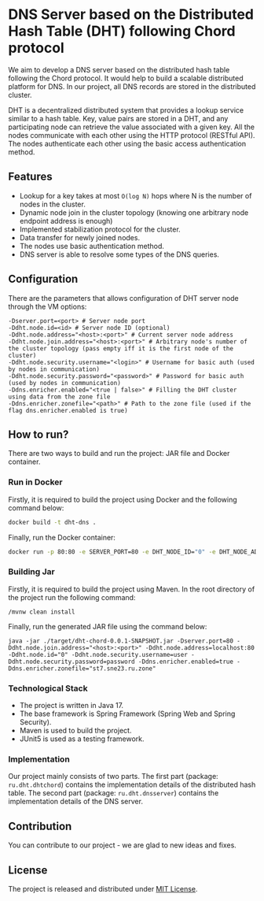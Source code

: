 # DNS Server based on the Distributed Hash Table (DHT) following Chord protocol 

We aim to develop a DNS server based on the distributed hash table following the Chord protocol. 
It would help to build a scalable distributed platform for DNS. 
In our project, all DNS records are stored in the distributed cluster. 

DHT is a decentralized distributed system that provides a lookup service similar to a hash table. 
Key, value pairs are stored in a DHT, and any participating node can retrieve the value associated with a given key. 
All the nodes communicate with each other using the HTTP protocol (RESTful API). 
The nodes authenticate each other using the basic access authentication method.

## Features

- Lookup for a key takes at most `O(log N)` hops where N is the number of nodes in the cluster.
- Dynamic node join in the cluster topology (knowing one arbitrary node endpoint address is enough)
- Implemented stabilization protocol for the cluster.
- Data transfer for newly joined nodes.
- The nodes use basic authentication method.
- DNS server is able to resolve some types of the DNS queries.

## Configuration

There are the parameters that allows configuration of DHT server node
through the VM options:

```shell
-Dserver.port=<port> # Server node port
-Ddht.node.id=<id> # Server node ID (optional)
-Ddht.node.address="<host>:<port>" # Current server node address 
-Ddht.node.join.address="<host>:<port>" # Arbitrary node's number of the cluster topology (pass empty iff it is the first node of the cluster)  
-Ddht.node.security.username="<login>" # Username for basic auth (used by nodes in communication)
-Ddht.node.security.password="<password>" # Password for basic auth (used by nodes in communication)
-Ddns.enricher.enabled="<true | false>" # Filling the DHT cluster using data from the zone file
-Ddns.enricher.zonefile="<path>" # Path to the zone file (used if the flag dns.enricher.enabled is true)
```

## How to run?

There are two ways to build and run the project: JAR file and  Docker container.

### Run in Docker

Firstly, it is required to build the project using Docker and the following command below:
```bash
docker build -t dht-dns .
```

Finally, run the Docker container:
```bash
docker run -p 80:80 -e SERVER_PORT=80 -e DHT_NODE_ID="0" -e DHT_NODE_ADDRESS="localhost:80" -e DHT_NODE_JOIN_ADDRESS="<host>:<port>" -e DHT_NODE_SECURITY_USERNAME="user" -e DHT_NODE_SECURITY_PASSWORD="password" -e DNS_ENRICHER_ENABLED="true" -e DNS_ENRICHER_ZONEFILE="st7.sne23.ru.zone" dht-dns
```

### Building Jar

Firstly, it is required to build the project using Maven. 
In the root directory of the project run the following command:
```
/mvnw clean install
```

Finally, run the generated JAR file using the command below:
```
java -jar ./target/dht-chord-0.0.1-SNAPSHOT.jar -Dserver.port=80 -Ddht.node.join.address="<host>:<port>" -Ddht.node.address=localhost:80 -Ddht.node.id="0" -Ddht.node.security.username=user -Ddht.node.security.password=password -Ddns.enricher.enabled=true -Ddns.enricher.zonefile="st7.sne23.ru.zone"
```

### Technological Stack

- The project is written in Java 17.
- The base framework is Spring Framework (Spring Web and Spring Security).
- Maven is used to build the project.
- JUnit5 is used as a testing framework.

### Implementation

Our project mainly consists of two parts. 
The first part (package: `ru.dht.dhtchord`) contains the implementation details of the distributed hash table. 
The second part (package: `ru.dht.dnsserver`) contains the implementation details of the DNS server.

## Contribution
You can contribute to our project - we are glad to new ideas and fixes.

## License

The project is released and distributed under [MIT License](https://en.wikipedia.org/wiki/MIT_License).

